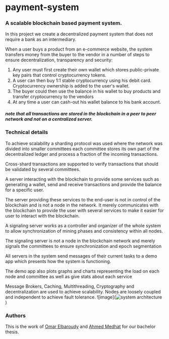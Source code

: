 # payment-system

### A scalable blockchain based payment system.

In this project we create a decentralized payment system that does not require a bank as an intermediary.

When a user buys a product from an e-commerce website, the system transfers money from the buyer to the vendor in a number of steps to ensure decentralization, transparency and security:

1. Any user must first create their own wallet which stores public-private key pairs that control cryptocurrency tokens.
2. A user can then buy 1:1 stable cryptocurrency using his debit card. Cryptocurrency ownership is added to the user's wallet.
3. The buyer could then use the balance in his wallet to buy products and transfer cryptocurrency to the vendors
4. At any time a user can cash-out his wallet balance to his bank account.

##### note that all transactions are stored in the blockchain in a peer to peer network and not on a centralized server.

### Technical details

To achieve scalability a sharding protocol was used where the network was divided into smaller committees each committee stores its own part of the decentralized ledger and process a fraction of the incoming transactions.

Cross-shard transactions are supported to verify transactions that should be validated by several committees.

A server interacting with the blockchain to provide some services such as generating a wallet, send and receive transactions and provide the balance for a specific user.

The server providing these services to the end-user is not in control of the blockchain and is not a node in the network. It merely communicates with the blockchain to provide the user with several services to make it easier for user to interact with the blockchain.

A signaling server works as a controller and organizer of the whole system to allow synchronization of mining phases and consistency within all nodes.

The signaling server is not a node in the blockchain network and merely signals the committees to ensure synchronization and epoch segmentation

All servers in the system send messages of their current tasks to a demo app which presents how the system is functioning.

The demo app also plots graphs and charts representing the load on each node and committee as well as give stats about each service




Message Brokers, Caching, Multithreading, Cryptography and decentralization are used to achieve scalability.
Nodes are loosely coupled and independent to achieve fault tolerance.
![image](![system architecture](https://user-images.githubusercontent.com/47888993/125516986-00deff73-8ea9-482e-b21e-311e0e160373.png)
)


### Authors
This is the work of [Omar Elbaroudy](https://github.com/OmarElbaroudy) and [Ahmed Medhat](https://github.com/ahmedhat1) for our bachelor thesis.
